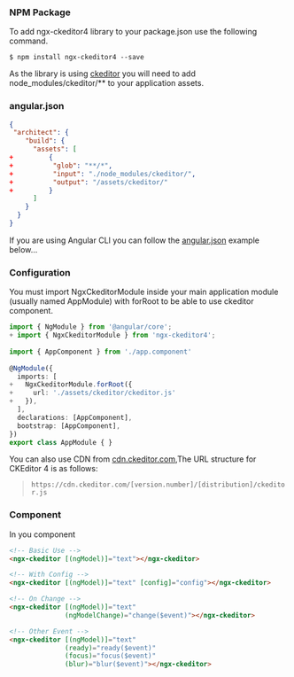 ### NPM Package

To add ngx-ckeditor4 library to your package.json use the following command.

```shell
$ npm install ngx-ckeditor4 --save
```

As the library is using [ckeditor](https://ckeditor.com/docs/ckeditor4/latest/index.html) you will need to add node_modules/ckeditor/** to your application assets.

### angular.json

```json
{
 "architect": {
    "build": {
      "assets": [
+         {
+          "glob": "**/*",
+          "input": "./node_modules/ckeditor/",
+          "output": "/assets/ckeditor/"
+         }
      ]
    }
  }
}
```

If you are using Angular CLI you can follow the [angular.json](https://cli.angular.io/) example below...

### Configuration

You must import NgxCkeditorModule inside your main application module (usually named AppModule) with forRoot to be able to use ckeditor component.

```typescript
import { NgModule } from '@angular/core';
+ import { NgxCkeditorModule } from 'ngx-ckeditor4';
 
import { AppComponent } from './app.component'
 
@NgModule({
  imports: [
+   NgxCkeditorModule.forRoot({
+     url: './assets/ckeditor/ckeditor.js'
+   }),
  ],
  declarations: [AppComponent],
  bootstrap: [AppComponent],
})
export class AppModule { }
```

You can also use CDN from [cdn.ckeditor.com](http://cdn.ckeditor.com/),The URL structure for CKEditor 4 is as follows:

> `https://cdn.ckeditor.com/[version.number]/[distribution]/ckeditor.js`

### Component

In you component

```html
<!-- Basic Use -->
<ngx-ckeditor [(ngModel)]="text"></ngx-ckeditor>

<!-- With Config -->
<ngx-ckeditor [(ngModel)]="text" [config]="config"></ngx-ckeditor>

<!-- On Change -->
<ngx-ckeditor [(ngModel)]="text" 
              (ngModelChange)="change($event)"></ngx-ckeditor>

<!-- Other Event -->
<ngx-ckeditor [(ngModel)]="text" 
              (ready)="ready($event)"
              (focus)="focus($event)"
              (blur)="blur($event)"></ngx-ckeditor>
```
